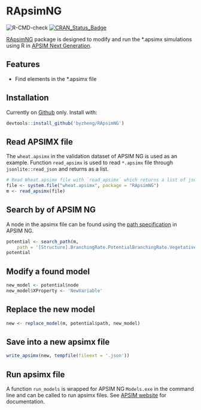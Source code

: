 # RApsimNG

![R-CMD-check](https://github.com/byzheng/RApsimNG/workflows/R-CMD-check/badge.svg)
[![CRAN_Status_Badge](http://www.r-pkg.org/badges/version/RApsimNG)](https://cran.r-project.org/package=RApsimNG)




[RApsimNG](https://rapsimng.bangyou.me) package is designed to modify and run the *.apsimx simulations using R in [APSIM Next Generation](https://www.apsim.info/).



## Features
* Find elements in the *.apsimx file



## Installation

Currently on [Github](https://github.com/byzheng/RApsimNG) only. Install with:

```r
devtools::install_github('byzheng/RApsimNG')
```


## Read APSIMX file

The `wheat.apsimx` in the validation dataset of APSIM NG  is used as an example. Function `read_apsimx` is used to read `*.apsimx` file through `jsonlite::read_json` and returns as a list.


```r
# Read Wheat.apsimx file with `read_apsimx` which returns a list of json results.
file <- system.file("wheat.apsimx", package = "RApsimNG")
m <- read_apsimx(file)

```



## Search by of APSIM NG

A node in the apsimx file can be found using the [path specification](https://apsimnextgeneration.netlify.app/development/model/4-pathspecification/) in APSIM NG.
```r
potential <- search_path(m,
    path = '[Structure].BranchingRate.PotentialBranchingRate.Vegetative.PotentialBranchingRate')
potential
```


## Modify a found model 
```r
new_model <- potential$node
new_model$XProperty <- 'NewVariable'
```

## Replace the new model 
```r
new <- replace_model(m, potential$path, new_model)
```

## Save into a new apsimx file
```r
write_apsimx(new, tempfile(fileext = '.json'))
```


## Run apsimx file

A function `run_models` is wrapped for APSIM NG `Models.exe` in the command line and can be called to run apsimx files. See [APSIM website](https://apsimnextgeneration.netlify.app/) for documentation. 


